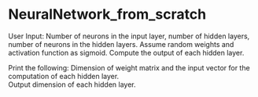 # NeuralNetwork_from_scratch

User Input: Number of neurons in the input layer, number of hidden layers, number of neurons in the hidden layers. 
Assume random weights and activation function as sigmoid. 
Compute the output of each hidden layer.                                        

Print the following:
Dimension of weight matrix and the input vector for the computation of each hidden layer.                
Output dimension of each hidden layer.   
